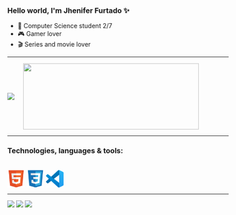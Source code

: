 ### Hello world, I'm Jhenifer Furtado :sparkles:
* 🎒 Computer Science student 2/7
* 🎮 Gamer lover
* 🎬 Series and movie lover

<hr>

<div>
    <img height="150em" src="https://github-readme-stats.vercel.app/api?username=aJheni&show_icons=true&theme=cobalt&include_all_commits=true&count_private=true" align="center"/> &nbsp;&nbsp;&nbsp;
    <img height="150em"  width= "400em" src="https://github-readme-stats.vercel.app/api/top-langs/?username=aJheni&layout=compact&langs_count=16&theme=cobalt" align="center"/>
  </div>

<hr>

### Technologies, languages & tools:

<div style="display: inline_block" align:"center"><br>
    <img align="center" alt="HTML" height="40" width="40"
        src="https://raw.githubusercontent.com/devicons/devicon/master/icons/html5/html5-original.svg">
    <img align="center" alt="CSS" height="40" width="40"
        src="https://raw.githubusercontent.com/devicons/devicon/master/icons/css3/css3-original.svg">
    <img align="center" alt="Visual Studio Code" height="40" width="40"
        src="https://raw.githubusercontent.com/devicons/devicon/master/icons/vscode/vscode-original.svg">
</div>

<hr>

<div>
    <a href="https://www.instagram.com/jhenifferq_" target="_blank"><img
            src="https://img.shields.io/badge/-Instagram-%23E4405F?style=for-the-badge&logo=instagram&logoColor=white"
            target="_blank"></a>
    <a href="mailto: jhenifferqf@gmail.com"><img
            src="https://img.shields.io/badge/-Gmail-%23333?style=for-the-badge&logo=gmail&logoColor=white"
            target="_blank"></a>
    <a href="https://www.linkedin.com/in/jhenifferf" target="_blank"><img
            src="https://img.shields.io/badge/-LinkedIn-%230077B5?style=for-the-badge&logo=linkedin&logoColor=white"
            target="_blank"></a>
</div>

<!--
**aJheni/aJheni** is a ✨ _special_ ✨ repository because its `README.md` (this file) appears on your GitHub profile.

Here are some ideas to get you started:

- 🔭 I’m currently working on ...
- 🌱 I’m currently learning ...
- 👯 I’m looking to collaborate on ...
- 🤔 I’m looking for help with ...
- 💬 Ask me about ...
- 📫 How to reach me: ...
- 😄 Pronouns: ...
- ⚡ Fun fact: ...
-->